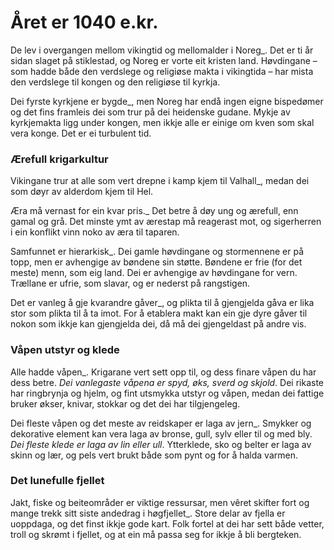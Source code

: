 # Året er 1040 e.kr.

De lev i overgangen mellom vikingtid og mellomalder i Noreg_. Det er ti år sidan slaget på stiklestad, og Noreg er vorte eit kristen land. Høvdingane – som hadde både den verdslege og religiøse makta i vikingtida – har mista den verdslege til kongen og den religiøse til kyrkja.

Dei fyrste kyrkjene er bygde_, men Noreg har endå ingen eigne bispedømer og det fins framleis dei som trur på dei heidenske gudane. Mykje av kyrkjemakta ligg under kongen, men ikkje alle er einige om kven som skal vera konge. Det er ei turbulent tid.


### Ærefull krigarkultur

Vikingane trur at alle som vert drepne i kamp kjem til Valhall_, medan dei som døyr av alderdom kjem til Hel. 

Æra må vernast for ein kvar pris._ Det betre å døy ung og ærefull, enn gamal og grå. Det minste ymt av ærestap må reagerast mot, og sigerherren i ein konflikt vinn noko av æra til taparen.

Samfunnet er hierarkisk_. Dei gamle høvdingane og stormennene er på topp, men er avhengige av bøndene sin støtte. Bøndene er frie (for det meste) menn, som eig land. Dei er avhengige av høvdingane for vern. Trællane er ufrie, som slavar, og er nederst på rangstigen.

Det er vanleg å gje kvarandre gåver_, og plikta til å gjengjelda gåva er lika stor som plikta til å ta imot. For å etablera makt kan ein gje dyre gåver til nokon som ikkje kan gjengjelda dei, då må dei gjengeldast på andre vis.

### Våpen utstyr og klede  

Alle hadde våpen_. Krigarane vert sett opp til, og dess finare våpen du har dess betre. _Dei vanlegaste våpena er spyd, øks, sverd og skjold_. Dei rikaste har ringbrynja og hjelm, og fint utsmykka utstyr og våpen, medan dei fattige bruker økser, knivar, stokkar og det dei har tilgjengeleg.

Dei fleste våpen og det meste av reidskaper er laga av jern_. Smykker og dekorative element kan vera laga av bronse, gull, sylv eller til og med bly. _Dei fleste klede er laga av lin eller ull_. Ytterklede, sko og belter er laga av skinn og lær, og pels vert brukt både som pynt og for å halda varmen. 

### Det lunefulle fjellet

Jakt, fiske og beiteområder er viktige ressursar, men vêret skifter fort og mange trekk sitt siste andedrag i høgfjellet_. Store delar av fjella er uoppdaga, og det finst ikkje gode kart. Folk fortel at dei har sett både vetter, troll og skrømt i fjellet, og at ein må passa seg for ikkje å bli bergteken.





